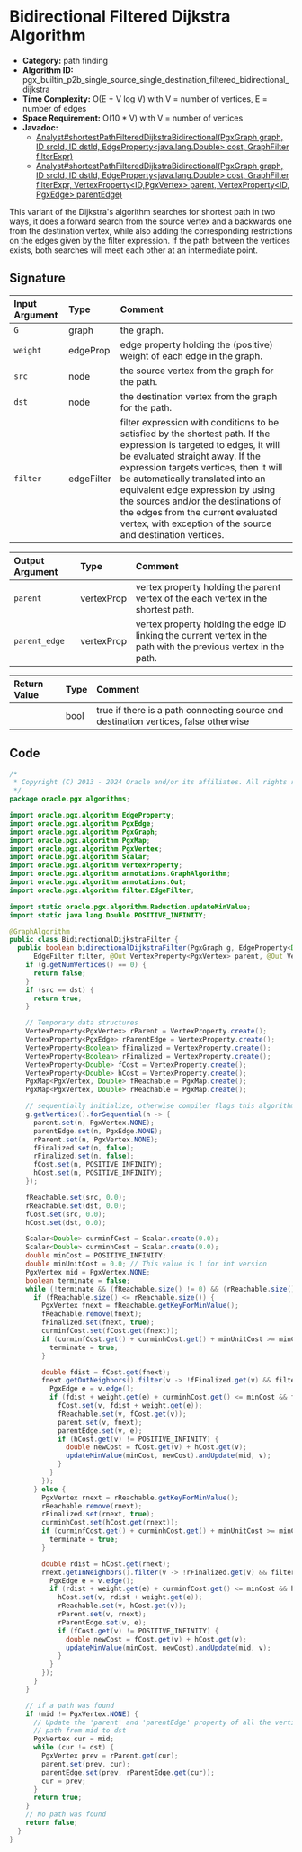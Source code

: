 # Bidirectional Filtered Dijkstra Algorithm

- **Category:** path finding
- **Algorithm ID:** pgx_builtin_p2b_single_source_single_destination_filtered_bidirectional_dijkstra
- **Time Complexity:** O(E + V log V) with V = number of vertices, E = number of edges
- **Space Requirement:** O(10 * V) with V = number of vertices
- **Javadoc:**
  - [Analyst#shortestPathFilteredDijkstraBidirectional(PgxGraph graph, ID srcId, ID dstId, EdgeProperty<java.lang.Double> cost, GraphFilter filterExpr)](https://docs.oracle.com/en/database/oracle/property-graph/24.3/spgjv/oracle/pgx/api/Analyst.html#shortestPathFilteredDijkstraBidirectional_oracle_pgx_api_PgxGraph_ID_ID_oracle_pgx_api_EdgeProperty_oracle_pgx_api_filter_GraphFilter_)
  - [Analyst#shortestPathFilteredDijkstraBidirectional(PgxGraph graph, ID srcId, ID dstId, EdgeProperty<java.lang.Double> cost, GraphFilter filterExpr, VertexProperty<ID,​PgxVertex<ID>> parent, VertexProperty<ID,​PgxEdge> parentEdge)](https://docs.oracle.com/en/database/oracle/property-graph/24.3/spgjv/oracle/pgx/api/Analyst.html#shortestPathFilteredDijkstraBidirectional_oracle_pgx_api_PgxGraph_ID_ID_oracle_pgx_api_EdgeProperty_oracle_pgx_api_filter_GraphFilter_oracle_pgx_api_VertexProperty_oracle_pgx_api_VertexProperty_)

This variant of the Dijkstra's algorithm searches for shortest path in two ways, it does a forward search from the source vertex and a backwards one from the destination vertex, while also adding the corresponding restrictions on the edges given by the filter expression. If the path between the vertices exists, both searches will meet each other at an intermediate point.

## Signature

| Input Argument | Type | Comment |
| :--- | :--- | :--- |
| `G` | graph | the graph. |
| `weight` | edgeProp<double> | edge property holding the (positive) weight of each edge in the graph. |
| `src` | node | the source vertex from the graph for the path. |
| `dst` | node | the destination vertex from the graph for the path. |
| `filter` | edgeFilter | filter expression with conditions to be satisfied by the shortest path. If the expression is targeted to edges, it will be evaluated straight away. If the expression targets vertices, then it will be automatically translated into an equivalent edge expression by using the sources and/or the destinations of the edges from the current evaluated vertex, with exception of the source and destination vertices. |

| Output Argument | Type | Comment |
| :--- | :--- | :--- |
| `parent` | vertexProp<node> | vertex property holding the parent vertex of the each vertex in the shortest path. |
| `parent_edge` | vertexProp<edge> | vertex property holding the edge ID linking the current vertex in the path with the previous vertex in the path. |

| Return Value | Type | Comment |
| :--- | :--- | :--- |
| | bool | true if there is a path connecting source and destination vertices, false otherwise |

## Code

```java
/*
 * Copyright (C) 2013 - 2024 Oracle and/or its affiliates. All rights reserved.
 */
package oracle.pgx.algorithms;

import oracle.pgx.algorithm.EdgeProperty;
import oracle.pgx.algorithm.PgxEdge;
import oracle.pgx.algorithm.PgxGraph;
import oracle.pgx.algorithm.PgxMap;
import oracle.pgx.algorithm.PgxVertex;
import oracle.pgx.algorithm.Scalar;
import oracle.pgx.algorithm.VertexProperty;
import oracle.pgx.algorithm.annotations.GraphAlgorithm;
import oracle.pgx.algorithm.annotations.Out;
import oracle.pgx.algorithm.filter.EdgeFilter;

import static oracle.pgx.algorithm.Reduction.updateMinValue;
import static java.lang.Double.POSITIVE_INFINITY;

@GraphAlgorithm
public class BidirectionalDijkstraFilter {
  public boolean bidirectionalDijkstraFilter(PgxGraph g, EdgeProperty<Double> weight, PgxVertex src, PgxVertex dst,
      EdgeFilter filter, @Out VertexProperty<PgxVertex> parent, @Out VertexProperty<PgxEdge> parentEdge) {
    if (g.getNumVertices() == 0) {
      return false;
    }
    if (src == dst) {
      return true;
    }

    // Temporary data structures
    VertexProperty<PgxVertex> rParent = VertexProperty.create();
    VertexProperty<PgxEdge> rParentEdge = VertexProperty.create();
    VertexProperty<Boolean> fFinalized = VertexProperty.create();
    VertexProperty<Boolean> rFinalized = VertexProperty.create();
    VertexProperty<Double> fCost = VertexProperty.create();
    VertexProperty<Double> hCost = VertexProperty.create();
    PgxMap<PgxVertex, Double> fReachable = PgxMap.create();
    PgxMap<PgxVertex, Double> rReachable = PgxMap.create();

    // sequentially initialize, otherwise compiler flags this algorithm as parallel in nature
    g.getVertices().forSequential(n -> {
      parent.set(n, PgxVertex.NONE);
      parentEdge.set(n, PgxEdge.NONE);
      rParent.set(n, PgxVertex.NONE);
      fFinalized.set(n, false);
      rFinalized.set(n, false);
      fCost.set(n, POSITIVE_INFINITY);
      hCost.set(n, POSITIVE_INFINITY);
    });

    fReachable.set(src, 0.0);
    rReachable.set(dst, 0.0);
    fCost.set(src, 0.0);
    hCost.set(dst, 0.0);

    Scalar<Double> curminfCost = Scalar.create(0.0);
    Scalar<Double> curminhCost = Scalar.create(0.0);
    double minCost = POSITIVE_INFINITY;
    double minUnitCost = 0.0; // This value is 1 for int version
    PgxVertex mid = PgxVertex.NONE;
    boolean terminate = false;
    while (!terminate && (fReachable.size() != 0) && (rReachable.size() != 0)) {
      if (fReachable.size() <= rReachable.size()) {
        PgxVertex fnext = fReachable.getKeyForMinValue();
        fReachable.remove(fnext);
        fFinalized.set(fnext, true);
        curminfCost.set(fCost.get(fnext));
        if (curminfCost.get() + curminhCost.get() + minUnitCost >= minCost) {
          terminate = true;
        }

        double fdist = fCost.get(fnext);
        fnext.getOutNeighbors().filter(v -> !fFinalized.get(v) && filter.evaluate(v.edge())).forSequential(v -> {
          PgxEdge e = v.edge();
          if (fdist + weight.get(e) + curminhCost.get() <= minCost && fCost.get(v) > fdist + weight.get(e)) {
            fCost.set(v, fdist + weight.get(e));
            fReachable.set(v, fCost.get(v));
            parent.set(v, fnext);
            parentEdge.set(v, e);
            if (hCost.get(v) != POSITIVE_INFINITY) {
              double newCost = fCost.get(v) + hCost.get(v);
              updateMinValue(minCost, newCost).andUpdate(mid, v);
            }
          }
        });
      } else {
        PgxVertex rnext = rReachable.getKeyForMinValue();
        rReachable.remove(rnext);
        rFinalized.set(rnext, true);
        curminhCost.set(hCost.get(rnext));
        if (curminfCost.get() + curminhCost.get() + minUnitCost >= minCost) {
          terminate = true;
        }

        double rdist = hCost.get(rnext);
        rnext.getInNeighbors().filter(v -> !rFinalized.get(v) && filter.evaluate(v.edge())).forSequential(v -> {
          PgxEdge e = v.edge();
          if (rdist + weight.get(e) + curminfCost.get() <= minCost && hCost.get(v) > rdist + weight.get(e)) {
            hCost.set(v, rdist + weight.get(e));
            rReachable.set(v, hCost.get(v));
            rParent.set(v, rnext);
            rParentEdge.set(v, e);
            if (fCost.get(v) != POSITIVE_INFINITY) {
              double newCost = fCost.get(v) + hCost.get(v);
              updateMinValue(minCost, newCost).andUpdate(mid, v);
            }
          }
        });
      }
    }

    // if a path was found
    if (mid != PgxVertex.NONE) {
      // Update the 'parent' and 'parentEdge' property of all the vertices in the
      // path from mid to dst
      PgxVertex cur = mid;
      while (cur != dst) {
        PgxVertex prev = rParent.get(cur);
        parent.set(prev, cur);
        parentEdge.set(prev, rParentEdge.get(cur));
        cur = prev;
      }
      return true;
    }
    // No path was found
    return false;
  }
}
```
